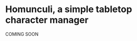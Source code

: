 Homunculi, a simple tabletop character manager
=========================================

COMING SOON

